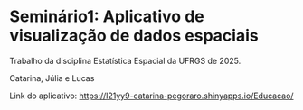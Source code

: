 # Seminário1: Aplicativo de visualização de dados espaciais
Trabalho da disciplina Estatística Espacial da UFRGS de 2025. 

Catarina, Júlia e Lucas

Link do aplicativo: https://l21yy9-catarina-pegoraro.shinyapps.io/Educacao/
